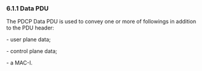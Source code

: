 ### 6.1.1 Data PDU

The PDCP Data PDU is used to convey one or more of followings in
addition to the PDU header:

\- user plane data;

\- control plane data;

\- a MAC-I.